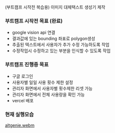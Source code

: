 (부트캠프 시작전 복습용) 이미지 대체택스트 생성기 제작

### 부트캠프 시작전 목표 (완료)
- google vision api 연결
- 결과값에 있는 bounding 좌표로 polygon생성
- 추출된 텍스트에서 사용자가 추가 수정 가능하도록 작업
- 수정작업시 수정하고 있는 부분을 인식할 수 있도록 작업

### 부트캠프 진행중 목표
- 구글 로그인
- 사용자별 일일 사용 횟수 제한 설정
- 관리자 화면에서 사용자별 횟수제한 리셋 가능
- 관리자 화면에서 전체 사용량을 확인 가능
- vercel 배포

### 현재 실행모습
[altgenie.webm](https://github.com/user-attachments/assets/f82c9fe8-2541-43d8-a1f0-a20b356a3d0c)
